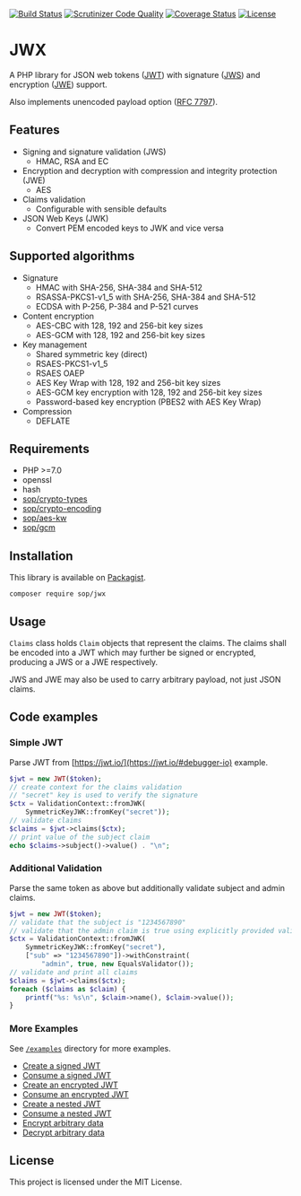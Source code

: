 [![Build Status](https://travis-ci.org/sop/jwx.svg?branch=master)](https://travis-ci.org/sop/jwx)
[![Scrutinizer Code Quality](https://scrutinizer-ci.com/g/sop/jwx/badges/quality-score.png?b=master)](https://scrutinizer-ci.com/g/sop/jwx/?branch=master)
[![Coverage Status](https://coveralls.io/repos/github/sop/jwx/badge.svg?branch=master)](https://coveralls.io/github/sop/jwx?branch=master)
[![License](https://poser.pugx.org/sop/jwx/license)](https://github.com/sop/jwx/blob/master/LICENSE)

# JWX

A PHP library for JSON web tokens
([JWT](https://tools.ietf.org/html/rfc7519))
with signature
([JWS](https://tools.ietf.org/html/rfc7515))
and encryption
([JWE](https://tools.ietf.org/html/rfc7516)) support.

Also implements unencoded payload option
([RFC 7797](https://tools.ietf.org/html/rfc7797)).

## Features

-   Signing and signature validation (JWS)
    -   HMAC, RSA and EC
-   Encryption and decryption with compression and integrity protection (JWE)
    -   AES
-   Claims validation
    -   Configurable with sensible defaults
-   JSON Web Keys (JWK)
    -   Convert PEM encoded keys to JWK and vice versa

## Supported algorithms

-   Signature
    -   HMAC with SHA-256, SHA-384 and SHA-512
    -   RSASSA-PKCS1-v1_5 with SHA-256, SHA-384 and SHA-512
    -   ECDSA with P-256, P-384 and P-521 curves
-   Content encryption
    -   AES-CBC with 128, 192 and 256-bit key sizes
    -   AES-GCM with 128, 192 and 256-bit key sizes
-   Key management
    -   Shared symmetric key (direct)
    -   RSAES-PKCS1-v1_5
    -   RSAES OAEP
    -   AES Key Wrap with 128, 192 and 256-bit key sizes
    -   AES-GCM key encryption with 128, 192 and 256-bit key sizes
    -   Password-based key encryption (PBES2 with AES Key Wrap)
-   Compression
    -   DEFLATE

## Requirements

-   PHP >=7.0
-   openssl
-   hash
-   [sop/crypto-types](https://github.com/sop/crypto-types)
-   [sop/crypto-encoding](https://github.com/sop/crypto-encoding)
-   [sop/aes-kw](https://github.com/sop/aes-kw)
-   [sop/gcm](https://github.com/sop/gcm)

## Installation

This library is available on
[Packagist](https://packagist.org/packages/sop/jwx).

    composer require sop/jwx

## Usage

`Claims` class holds `Claim` objects that represent the claims.
The claims shall be encoded into a JWT which may further be
signed or encrypted, producing a JWS or a JWE respectively.

JWS and JWE may also be used to carry arbitrary payload, not just JSON claims.

## Code examples

### Simple JWT

Parse JWT from [https://jwt.io/](https://jwt.io/#debugger-io) example.

```php
$jwt = new JWT($token);
// create context for the claims validation
// "secret" key is used to verify the signature
$ctx = ValidationContext::fromJWK(
    SymmetricKeyJWK::fromKey("secret"));
// validate claims
$claims = $jwt->claims($ctx);
// print value of the subject claim
echo $claims->subject()->value() . "\n";
```

### Additional Validation

Parse the same token as above but additionally validate subject and admin claims.

```php
$jwt = new JWT($token);
// validate that the subject is "1234567890"
// validate that the admin claim is true using explicitly provided validator
$ctx = ValidationContext::fromJWK(
    SymmetricKeyJWK::fromKey("secret"),
    ["sub" => "1234567890"])->withConstraint(
        "admin", true, new EqualsValidator());
// validate and print all claims
$claims = $jwt->claims($ctx);
foreach ($claims as $claim) {
    printf("%s: %s\n", $claim->name(), $claim->value());
}
```

### More Examples

See [`/examples`](https://github.com/sop/jwx/tree/master/examples)
directory for more examples.

-   [Create a signed JWT](https://github.com/sop/jwx/blob/master/examples/jws-create.php)
-   [Consume a signed JWT](https://github.com/sop/jwx/blob/master/examples/jws-consume.php)
-   [Create an encrypted JWT](https://github.com/sop/jwx/blob/master/examples/jwe-create.php)
-   [Consume an encrypted JWT](https://github.com/sop/jwx/blob/master/examples/jwe-consume.php)
-   [Create a nested JWT](https://github.com/sop/jwx/blob/master/examples/nested-create.php)
-   [Consume a nested JWT](https://github.com/sop/jwx/blob/master/examples/nested-consume.php)
-   [Encrypt arbitrary data](https://github.com/sop/jwx/blob/master/examples/arbitrary-encrypt.php)
-   [Decrypt arbitrary data](https://github.com/sop/jwx/blob/master/examples/arbitrary-decrypt.php)

## License

This project is licensed under the MIT License.
